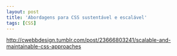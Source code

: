 ```yaml
---
layout: post
title: 'Abordagens para CSS sustentável e escalável'
tags: [CSS]
---
```


<http://cwebbdesign.tumblr.com/post/23666803241/scalable-and-maintainable-css-approaches>
